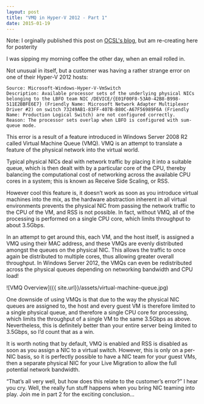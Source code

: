 ```yaml
---
layout: post
title: "VMQ in Hyper-V 2012 - Part 1"
date: 2015-01-19
---
```


Note: I orginally published this post on [OCSL's blog](http://ocsl.co.uk/news-events/blog/?p=391), but am re-creating here for posterity 

I was sipping my morning coffee the other day, when an email rolled in. 

Not unusual in itself, but a customer was having a rather strange error on one of their Hyper-V 2012 hosts:

```
Source: Microsoft-Windows-Hyper-V-VmSwitch
Description: Available processor sets of the underlying physical NICs belonging to the LBFO team NIC /DEVICE/{E01F00F8-53A0-42B8-B998-511E2BBFE6E7} (Friendly Name: Microsoft Network Adapter Multiplexor Driver #2) on switch 73249AB1-83FF-407B-B80C-A67F56989F6A (Friendly Name: Production Logical Switch) are not configured correctly.
Reason: The processor sets overlap when LBFO is configured with sum-queue mode.
```

This error is a result of a feature introduced in Windows Server 2008 R2 called Virtual Machine Queue (VMQ). VMQ is an attempt to translate a feature of the physical network into the virtual world.

Typical physical NICs deal with network traffic by placing it into a suitable queue, which is then dealt with by a particular core of the CPU, thereby balancing the computational cost of networking across the available CPU cores in a system; this is known as Receive Side Scaling, or RSS.

However cool this feature is, it doesn’t work as soon as you introduce virtual machines into the mix, as the hardware abstraction inherent in all virtual environments prevents the physical NIC from passing the network traffic to the CPU of the VM, and RSS is not possible. In fact, without VMQ, all of the processing is performed on a single CPU core, which limits throughput to about 3.5Gbps.

In an attempt to get around this, each VM, and the host itself, is assigned a VMQ using their MAC address, and these VMQs are evenly distributed amongst the queues on the physical NIC. This allows the traffic to once again be distributed to multiple cores, thus allowing greater overall throughput. In Windows Server 2012, the VMQs can even be redistributed across the physical queues depending on networking bandwidth and CPU load!

![VMQ Overview]({{ site.url}}/assets/virtual-machine-queue.jpg)

One downside of using VMQs is that due to the way the physical NIC queues are assigned to, the host and every guest VM is therefore limited to a single physical queue, and therefore a single CPU core for processing, which limits the throughput of a single VM to the same 3.5Gbps as above. Nevertheless, this is definitely better than your entire server being limited to 3.5Gbps, so I’d count that as a win.

It is worth noting that by default, VMQ is enabled and RSS is disabled as soon as you assign a NIC to a virtual switch. However, this is only on a per-NIC basis, so it is perfectly possible to have a NIC team for your guest VMs, then a separate physical NIC for your Live Migration to allow the full potential network bandwidth.

“That’s all very well, but how does this relate to the customer’s error?” I hear you cry. Well, the really fun stuff happens when you bring NIC teaming into play. Join me in part 2 for the exciting conclusion…